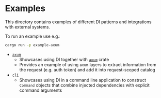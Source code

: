 # Examples
This directory contains examples of different DI patterns and integrations with external systems.

To run an example use e.g.:
```sh
cargo run -p example-axum
```

- [`axum`](./axum/)
  - Showcases using DI together with [`axum`](https://docs.rs/axum) crate
  - Provides an example of using `axum` layers to extract information from the request (e.g. auth token) and add it into request-scoped catalog
- [`cli`](./cli/)
  - Showcases using DI in a command line application to construct `Command` objects that combine injected dependencies with explicit command arguments
